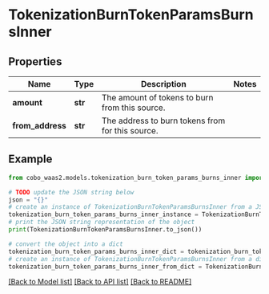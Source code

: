 # TokenizationBurnTokenParamsBurnsInner


## Properties

Name | Type | Description | Notes
------------ | ------------- | ------------- | -------------
**amount** | **str** | The amount of tokens to burn from this source. | 
**from_address** | **str** | The address to burn tokens from for this source. | 

## Example

```python
from cobo_waas2.models.tokenization_burn_token_params_burns_inner import TokenizationBurnTokenParamsBurnsInner

# TODO update the JSON string below
json = "{}"
# create an instance of TokenizationBurnTokenParamsBurnsInner from a JSON string
tokenization_burn_token_params_burns_inner_instance = TokenizationBurnTokenParamsBurnsInner.from_json(json)
# print the JSON string representation of the object
print(TokenizationBurnTokenParamsBurnsInner.to_json())

# convert the object into a dict
tokenization_burn_token_params_burns_inner_dict = tokenization_burn_token_params_burns_inner_instance.to_dict()
# create an instance of TokenizationBurnTokenParamsBurnsInner from a dict
tokenization_burn_token_params_burns_inner_from_dict = TokenizationBurnTokenParamsBurnsInner.from_dict(tokenization_burn_token_params_burns_inner_dict)
```
[[Back to Model list]](../README.md#documentation-for-models) [[Back to API list]](../README.md#documentation-for-api-endpoints) [[Back to README]](../README.md)


